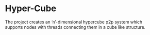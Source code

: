 # Hyper-Cube
The project creates an ‘n’-dimensional hypercube p2p system which supports nodes with threads connecting them in a cube like structure.
